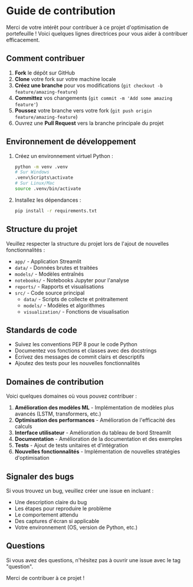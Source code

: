 # Guide de contribution

Merci de votre intérêt pour contribuer à ce projet d'optimisation de portefeuille ! Voici quelques lignes directrices pour vous aider à contribuer efficacement.

## Comment contribuer

1. **Fork** le dépôt sur GitHub
2. **Clone** votre fork sur votre machine locale
3. **Créez une branche** pour vos modifications (`git checkout -b feature/amazing-feature`)
4. **Committez** vos changements (`git commit -m 'Add some amazing feature'`)
5. **Poussez** votre branche vers votre fork (`git push origin feature/amazing-feature`)
6. Ouvrez une **Pull Request** vers la branche principale du projet

## Environnement de développement

1. Créez un environnement virtuel Python :
   ```bash
   python -m venv .venv
   # Sur Windows
   .venv\Scripts\activate
   # Sur Linux/Mac
   source .venv/bin/activate
   ```

2. Installez les dépendances :
   ```bash
   pip install -r requirements.txt
   ```

## Structure du projet

Veuillez respecter la structure du projet lors de l'ajout de nouvelles fonctionnalités :

- `app/` - Application Streamlit
- `data/` - Données brutes et traitées
- `models/` - Modèles entraînés
- `notebooks/` - Notebooks Jupyter pour l'analyse
- `reports/` - Rapports et visualisations
- `src/` - Code source principal
  - `data/` - Scripts de collecte et prétraitement
  - `models/` - Modèles et algorithmes
  - `visualization/` - Fonctions de visualisation

## Standards de code

- Suivez les conventions PEP 8 pour le code Python
- Documentez vos fonctions et classes avec des docstrings
- Écrivez des messages de commit clairs et descriptifs
- Ajoutez des tests pour les nouvelles fonctionnalités

## Domaines de contribution

Voici quelques domaines où vous pouvez contribuer :

1. **Amélioration des modèles ML** - Implémentation de modèles plus avancés (LSTM, transformers, etc.)
2. **Optimisation des performances** - Amélioration de l'efficacité des calculs
3. **Interface utilisateur** - Amélioration du tableau de bord Streamlit
4. **Documentation** - Amélioration de la documentation et des exemples
5. **Tests** - Ajout de tests unitaires et d'intégration
6. **Nouvelles fonctionnalités** - Implémentation de nouvelles stratégies d'optimisation

## Signaler des bugs

Si vous trouvez un bug, veuillez créer une issue en incluant :
- Une description claire du bug
- Les étapes pour reproduire le problème
- Le comportement attendu
- Des captures d'écran si applicable
- Votre environnement (OS, version de Python, etc.)

## Questions

Si vous avez des questions, n'hésitez pas à ouvrir une issue avec le tag "question".

Merci de contribuer à ce projet !
